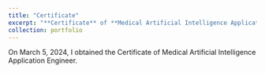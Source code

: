 ```yaml
---
title: "Certificate"
excerpt: "**Certificate** of **Medical Artificial Intelligence Application Engineer**<br/><img src='/images/医学人工智能应用工程师_mask.jpeg'>"
collection: portfolio
---
```


On March 5, 2024, I obtained the Certificate of Medical Artificial Intelligence Application Engineer.

